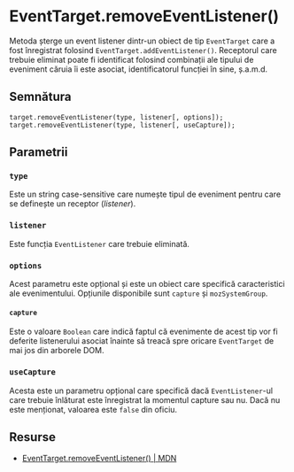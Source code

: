 # EventTarget.removeEventListener()

Metoda șterge un event listener dintr-un obiect de tip `EventTarget` care a fost înregistrat folosind `EventTarget.addEventListener()`. Receptorul care trebuie eliminat poate fi identificat folosind combinații ale tipului de eveniment căruia îi este asociat, identificatorul funcției în sine, ș.a.m.d.

## Semnătura

```text
target.removeEventListener(type, listener[, options]);
target.removeEventListener(type, listener[, useCapture]);
```

## Parametrii

### `type`

Este un string case-sensitive care numește tipul de eveniment pentru care se definește un receptor (*listener*).

### `listener`

Este funcția `EventListener` care trebuie eliminată.

### `options`

Acest parametru este opțional și este un obiect care specifică caracteristici ale evenimentului. Opțiunile disponibile sunt `capture` și `mozSystemGroup`.

#### `capture`

Este o valoare `Boolean` care indică faptul că evenimente de acest tip vor fi deferite listenerului asociat înainte să treacă spre oricare `EventTarget` de mai jos din arborele DOM.

### `useCapture`

Acesta este un parametru opțional care specifică dacă `EventListener`-ul care trebuie înlăturat este înregistrat la momentul capture sau nu. Dacă nu este menționat, valoarea este `false` din oficiu.

## Resurse

- [EventTarget.removeEventListener() | MDN](https://developer.mozilla.org/en-US/docs/Web/API/EventTarget/removeEventListener)
